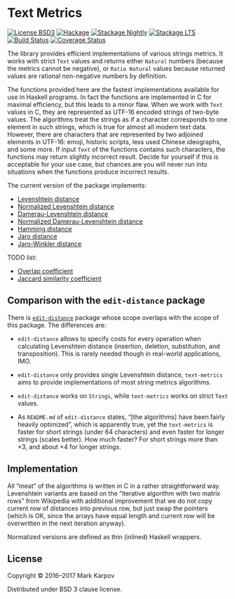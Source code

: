 # Text Metrics

[![License BSD3](https://img.shields.io/badge/license-BSD3-brightgreen.svg)](http://opensource.org/licenses/BSD-3-Clause)
[![Hackage](https://img.shields.io/hackage/v/text-metrics.svg?style=flat)](https://hackage.haskell.org/package/text-metrics)
[![Stackage Nightly](http://stackage.org/package/text-metrics/badge/nightly)](http://stackage.org/nightly/package/text-metrics)
[![Stackage LTS](http://stackage.org/package/text-metrics/badge/lts)](http://stackage.org/lts/package/text-metrics)
[![Build Status](https://travis-ci.org/mrkkrp/text-metrics.svg?branch=master)](https://travis-ci.org/mrkkrp/text-metrics)
[![Coverage Status](https://coveralls.io/repos/mrkkrp/text-metrics/badge.svg?branch=master&service=github)](https://coveralls.io/github/mrkkrp/text-metrics?branch=master)

The library provides efficient implementations of various strings metrics.
It works with strict `Text` values and returns either `Natural` numbers
(because the metrics cannot be negative), or `Ratio Natural` values because
returned values are rational non-negative numbers by definition.

The functions provided here are the fastest implementations available for
use in Haskell programs. In fact the functions are implemented in C for
maximal efficiency, but this leads to a minor flaw. When we work with `Text`
values in C, they are represented as UTF-16 encoded strings of two-byte
values. The algorithms treat the strings as if a character corresponds to
one element in such strings, which is true for almost all modern text data.
However, there are characters that are represented by two adjoined elements
in UTF-16: emoji, historic scripts, less used Chinese ideographs, and some
more. If input `Text` of the functions contains such characters, the
functions may return slightly incorrect result. Decide for yourself if this
is acceptable for your use case, but chances are you will never run into
situations when the functions produce incorrect results.

The current version of the package implements:

* [Levenshtein distance](http://en.wikipedia.org/wiki/Levenshtein_distance)
* [Normalized Levenshtein distance](http://en.wikipedia.org/wiki/Levenshtein_distance)
* [Damerau-Levenshtein distance](http://en.wikipedia.org/wiki/Damerau%E2%80%93Levenshtein_distance)
* [Normalized Damerau-Levenshtein distance](http://en.wikipedia.org/wiki/Damerau%E2%80%93Levenshtein_distance)
* [Hamming distance](http://en.wikipedia.org/wiki/Hamming_distance)
* [Jaro distance](http://en.wikipedia.org/wiki/Jaro%E2%80%93Winkler_distance)
* [Jaro-Winkler distance](http://en.wikipedia.org/wiki/Jaro%E2%80%93Winkler_distance)

TODO list:

* [Overlap coefficient](http://en.wikipedia.org/wiki/Overlap_coefficient)
* [Jaccard similarity coefficient](http://en.wikipedia.org/wiki/Jaccard_index)

## Comparison with the `edit-distance` package

There
is [`edit-distance`](https://hackage.haskell.org/package/edit-distance)
package whose scope overlaps with the scope of this package. The differences
are:

* `edit-distance` allows to specify costs for every operation when
  calculating Levenshtein distance (insertion, deletion, substitution, and
  transposition). This is rarely needed though in real-world applications,
  IMO.

* `edit-distance` only provides single Levenshtein distance, `text-metrics`
  aims to provide implementations of most string metrics algorithms.

* `edit-distance` works on `Strings`, while `text-metrics` works on strict
  `Text` values.

* As `README.md` of `edit-distance` states, “[the algorithms] have been
  fairly heavily optimized”, which is apparently true, yet the
  `text-metrics` is faster for short strings (under 64 characters) and even
  faster for longer strings (scales better). How much faster? For short
  strings more than ×3, and about ×4 for longer strings.

## Implementation

All “meat” of the algorithms is written in C in a rather straightforward
way. Levenshtein variants are based on the “iterative algorithm with two
matrix rows” from Wikipedia with additional improvement that we do not copy
current row of distances into previous row, but just swap the pointers
(which is OK, since the arrays have equal length and current row will be
overwritten in the next iteration anyway).

Normalized versions are defined as thin (inlined) Haskell wrappers.

## License

Copyright © 2016–2017 Mark Karpov

Distributed under BSD 3 clause license.
